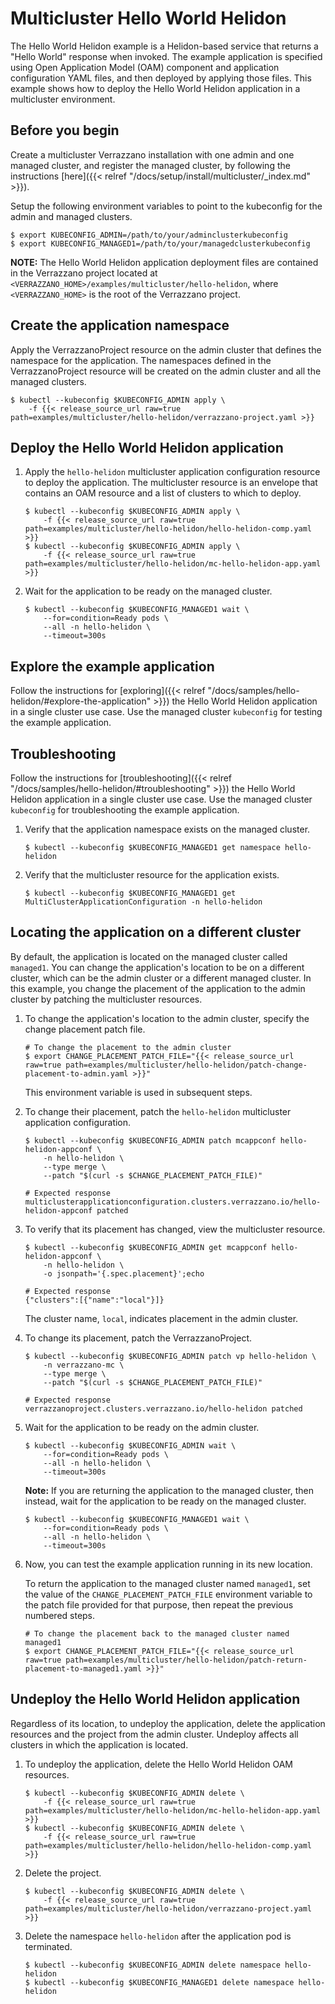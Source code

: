 # Multicluster Hello World Helidon

The Hello World Helidon example is a Helidon-based service that returns a "Hello World" response when invoked. The example application is specified using Open Application Model (OAM) component and application configuration YAML files, and then deployed by applying those files.  This example shows how to deploy the Hello World Helidon application in a multicluster environment.

## Before you begin

Create a multicluster Verrazzano installation with one admin and one managed cluster, and register the managed cluster, by following the instructions [here]({{< relref "/docs/setup/install/multicluster/_index.md" >}}).

Setup the following environment variables to point to the kubeconfig for the admin and managed clusters.

```
$ export KUBECONFIG_ADMIN=/path/to/your/adminclusterkubeconfig
$ export KUBECONFIG_MANAGED1=/path/to/your/managedclusterkubeconfig
```

**NOTE:**  The Hello World Helidon application deployment files are contained in the Verrazzano project located at
`<VERRAZZANO_HOME>/examples/multicluster/hello-helidon`, where `<VERRAZZANO_HOME>` is the root of the Verrazzano project.


## Create the application namespace

Apply the VerrazzanoProject resource on the admin cluster that defines the namespace for the application.  The namespaces defined in the VerrazzanoProject resource will be created on the admin cluster and all the managed clusters.
   ```shell
   $ kubectl --kubeconfig $KUBECONFIG_ADMIN apply \
       -f {{< release_source_url raw=true path=examples/multicluster/hello-helidon/verrazzano-project.yaml >}}
   ```

## Deploy the Hello World Helidon application

1. Apply the `hello-helidon` multicluster application configuration resource to deploy the application.  The multicluster resource is an envelope that contains an OAM resource and a list of clusters to which to deploy.
   ```shell
   $ kubectl --kubeconfig $KUBECONFIG_ADMIN apply \
       -f {{< release_source_url raw=true path=examples/multicluster/hello-helidon/hello-helidon-comp.yaml >}}
   $ kubectl --kubeconfig $KUBECONFIG_ADMIN apply \
       -f {{< release_source_url raw=true path=examples/multicluster/hello-helidon/mc-hello-helidon-app.yaml >}}
   ```

1. Wait for the application to be ready on the managed cluster.
   ```shell
   $ kubectl --kubeconfig $KUBECONFIG_MANAGED1 wait \
       --for=condition=Ready pods \
       --all -n hello-helidon \
       --timeout=300s
   ```

## Explore the example application

Follow the instructions for [exploring]({{< relref "/docs/samples/hello-helidon/#explore-the-application" >}}) the Hello World Helidon application in a single cluster use case. Use the managed cluster `kubeconfig` for testing the example application.

## Troubleshooting

Follow the instructions for [troubleshooting]({{< relref "/docs/samples/hello-helidon/#troubleshooting" >}}) the Hello World Helidon application in a single cluster use case. Use the managed cluster `kubeconfig` for troubleshooting the example application.

1. Verify that the application namespace exists on the managed cluster.
   ```shell
   $ kubectl --kubeconfig $KUBECONFIG_MANAGED1 get namespace hello-helidon
   ```

1. Verify that the multicluster resource for the application exists.
   ```shell
   $ kubectl --kubeconfig $KUBECONFIG_MANAGED1 get MultiClusterApplicationConfiguration -n hello-helidon
   ```
## Locating the application on a different cluster

By default, the application is located on the managed cluster called `managed1`. You can change the application's location to be on a different cluster, which can be the admin cluster or a different managed cluster. In this example, you change the placement of the application to the admin cluster by patching the multicluster resources.

1. To change the application's location to the admin cluster, specify the change placement patch file.

   ```shell
   # To change the placement to the admin cluster
   $ export CHANGE_PLACEMENT_PATCH_FILE="{{< release_source_url raw=true path=examples/multicluster/hello-helidon/patch-change-placement-to-admin.yaml >}}"
   ```
   This environment variable is used in subsequent steps.

1. To change their placement, patch the `hello-helidon` multicluster application configuration.
   ```shell
   $ kubectl --kubeconfig $KUBECONFIG_ADMIN patch mcappconf hello-helidon-appconf \
       -n hello-helidon \
       --type merge \
       --patch "$(curl -s $CHANGE_PLACEMENT_PATCH_FILE)"

   # Expected response
   multiclusterapplicationconfiguration.clusters.verrazzano.io/hello-helidon-appconf patched
   ```
1. To verify that its placement has changed, view the multicluster resource.
   ```shell
   $ kubectl --kubeconfig $KUBECONFIG_ADMIN get mcappconf hello-helidon-appconf \
       -n hello-helidon \
       -o jsonpath='{.spec.placement}';echo

   # Expected response
   {"clusters":[{"name":"local"}]}
   ```
   The cluster
      name, `local`, indicates placement in the admin cluster.

1. To change its placement, patch the VerrazzanoProject.
   ```shell
   $ kubectl --kubeconfig $KUBECONFIG_ADMIN patch vp hello-helidon \
       -n verrazzano-mc \
       --type merge \
       --patch "$(curl -s $CHANGE_PLACEMENT_PATCH_FILE)"

   # Expected response
   verrazzanoproject.clusters.verrazzano.io/hello-helidon patched
   ```
1. Wait for the application to be ready on the admin cluster.
   ```shell
   $ kubectl --kubeconfig $KUBECONFIG_ADMIN wait \
       --for=condition=Ready pods \
       --all -n hello-helidon \
       --timeout=300s
   ```
   **Note:** If you are returning the application to the managed cluster, then instead, wait for the application to be
   ready on the managed cluster.
   ```shell
   $ kubectl --kubeconfig $KUBECONFIG_MANAGED1 wait \
       --for=condition=Ready pods \
       --all -n hello-helidon \
       --timeout=300s
   ```

1. Now, you can test the example application running in its new location.

   To return the application to the managed cluster named `managed1`, set the value of the `CHANGE_PLACEMENT_PATCH_FILE` environment variable to the patch file provided for that purpose, then repeat the previous numbered steps.

   ```shell
   # To change the placement back to the managed cluster named managed1
   $ export CHANGE_PLACEMENT_PATCH_FILE="{{< release_source_url raw=true path=examples/multicluster/hello-helidon/patch-return-placement-to-managed1.yaml >}}"
   ```

## Undeploy the Hello World Helidon application

Regardless of its location, to undeploy the application,
delete the application resources and the project from the admin cluster.
Undeploy affects all clusters in which the application is located.

1. To undeploy the application, delete the Hello World Helidon OAM resources.
   ```
   $ kubectl --kubeconfig $KUBECONFIG_ADMIN delete \
       -f {{< release_source_url raw=true path=examples/multicluster/hello-helidon/mc-hello-helidon-app.yaml >}}
   $ kubectl --kubeconfig $KUBECONFIG_ADMIN delete \
       -f {{< release_source_url raw=true path=examples/multicluster/hello-helidon/hello-helidon-comp.yaml >}}
   ```

1. Delete the project.
   ```
   $ kubectl --kubeconfig $KUBECONFIG_ADMIN delete \
       -f {{< release_source_url raw=true path=examples/multicluster/hello-helidon/verrazzano-project.yaml >}}
   ```

1. Delete the namespace `hello-helidon` after the application pod is terminated.
   ```
   $ kubectl --kubeconfig $KUBECONFIG_ADMIN delete namespace hello-helidon
   $ kubectl --kubeconfig $KUBECONFIG_MANAGED1 delete namespace hello-helidon
   ```
